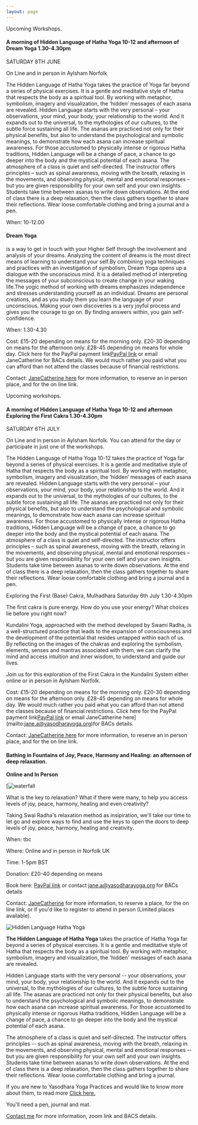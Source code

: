 ```yaml
---
layout: page
---
```



Upcoming Workshops.

#### A morning of Hidden Language of Hatha Yoga 10-12 and  afternoon of Dream Yoga 1.30-4.30pm
SATURDAY  8TH JUNE

On Line and in person in Aylsham Norfolk

The Hidden Language of Hatha Yoga takes the practice of Yoga far beyond a series of physical exercises. It is a gentle and meditative style of Hatha that respects the body as a spiritual tool. By working with metaphor, symbolism, imagery and visualization, the ‘hidden’ messages of each asana are revealed.
Hidden Language starts with the very personal – your observations, your mind, your body, your relationship to the world. And it expands out to the universal, to the mythologies of our cultures, to the subtle force sustaining all life. The asanas are practiced not only for their physical benefits, but also to understand the psychological and symbolic meanings, to demonstrate how each asana can increase spiritual awareness. For those accustomed to physically intense or rigorous Hatha traditions, Hidden Language will be a change of pace, a chance to go deeper into the body and the mystical potential of each asana.
The atmosphere of a class is quiet and self-directed. The instructor offers principles – such as spinal awareness, moving with the breath, relaxing in the movements, and observing physical, mental and emotional responses – but you are given responsibility for your own self and your own insights. Students take time between asanas to write down observations. At the end of class there is a deep relaxation, then the class gathers together to share their reflections. Wear loose comfortable clothing and bring a journal and a pen.

When: 10-12.00

#### Dream Yoga 
is a way to get in touch with your Higher Self through the involvement and analysis of your dreams. Analyzing the content of dreams is the most direct means of learning to understand your self.By combining yoga techniques and practices with an investigation of symbolism, Dream Yoga opens up a dialogue with the unconscious mind. It is a detailed method of interpreting the messages of your subconscious to create change in your waking life.The yogic method of working with dreams emphasizes independence and stresses understanding yourself as an individual. Dreams are personal creations, and as you study them you learn the language of your unconscious. Making your own discoveries is a very joyful process and gives you the courage to go on. By finding answers within, you gain self-confidence.

When: 1.30-4.30

Cost: £15-20 depending on means for the morning only. £20-30 depending on means for the afternoon only. £28-45 depending on means for whole day.  Click here for the PayPal payment link[PayPal link](http://paypal.me/yogalightness) or email JaneCatherine for BACs details. We would much rather you paid what you can afford than not attend the classes because of  financial restrictions.

Contact: [JaneCatherine here](mailto:jane.a@yasodharayoga.org) for more information, to reserve an in person place, and for the on line link.

 

Upcoming workshops.

#### A morning of Hidden Language of Hatha Yoga 10-12 and  afternoon Exploring the First Cakra 1.30-4.30pm
SATURDAY  6TH JULY

On Line and in person in Aylsham Norfolk. You can attend for the day or participate in just one of the workshops.

The Hidden Language of Hatha Yoga 10-12 takes the practice of Yoga far beyond a series of physical exercises. It is a gentle and meditative style of Hatha that respects the body as a spiritual tool. By working with metaphor, symbolism, imagery and visualization, the ‘hidden’ messages of each asana are revealed.
Hidden Language starts with the very personal – your observations, your mind, your body, your relationship to the world. And it expands out to the universal, to the mythologies of our cultures, to the subtle force sustaining all life. The asanas are practiced not only for their physical benefits, but also to understand the psychological and symbolic meanings, to demonstrate how each asana can increase spiritual awareness. For those accustomed to physically intense or rigorous Hatha traditions, Hidden Language will be a change of pace, a chance to go deeper into the body and the mystical potential of each asana.
The atmosphere of a class is quiet and self-directed. The instructor offers principles – such as spinal awareness, moving with the breath, relaxing in the movements, and observing physical, mental and emotional responses – but you are given responsibility for your own self and your own insights. Students take time between asanas to write down observations. At the end of class there is a deep relaxation, then the class gathers together to share their reflections. Wear loose comfortable clothing and bring a journal and a pen.

 

Exploring the First (Base) Cakra, Mulhadhara Saturday 6th July 1.30-4.30pm

The first cakra is pure energy. How do you use your energy? What choices lie before you right now?

Kundalini Yoga, approached with the method developed by Swami Radha, is a well-structured practice that leads to the expansion of consciousness and the development of the potential that resides untapped within each of us.
By reflecting on the images of the chakras and exploring the symbolism, elements, senses and mantras associated with them, we can clarify the mind and access intuition and inner wisdom, to understand and guide our lives.

Join us for this exploration of the First Cakra in the Kundalini System either online or in person in Aylsham Norfolk.

Cost: £15-20 depending on means for the morning only. £20-30 depending on means for the afternoon only. £28-45 depending on means for whole day.  We would much rather you paid what you can afford than not attend the classes because of  financial restrictions. Click here for the PayPal payment link[PayPal link](http://paypal.me/yogalightness) or email JaneCatherine here](mailto:jane.a@yasodharayoga.org)for BACs details. 

Contact: [JaneCatherine here](mailto:jane.a@yasodharayoga.org) for more information, to reserve an in person place, and for the on line link.


#### Bathing in Fountains of Joy, Peace, Harmony and Healing: an afternoon of deep relaxation.

**Online and In Person**

[![waterfall](https://yasodharayoga.org/europe/wp-content/uploads/sites/17/2023/01/Waterfall-image-2-300x198.jpg)

What is the key to relaxation? What if there were many, to help you access
levels of joy, peace, harmony, healing and even creativity?

Taking Swai Radha's relaxation method as insipiration, we'll take our
time to let go and explore ways to find and use the keys to open the
doors to deep levels of joy, peace, harmony, healing and creativity.

When: tbc

Where: Online and in person in Norfolk UK

Time: 1-5pm BST

Donation: £20-40 depending on means

Book here: [PayPal link](http://paypal.me/yogalightness) or contact [jane.a@](http://JaneCatherine)[yasodharayoga.org](http://JaneCatherine) for BACs details

Contact: [JaneCatherine](mailto:jane.a@yasodharayoga.org) for more
information, to reserve a place, for the on line link, or if you'd like
to register to attend in person (Limited places available).


![Hidden Language Hatha Yoga](https://yasodharayoga.org/europe/wp-content/uploads/sites/17/2020/06/Hidden-Language-300x141.png)

**The Hidden Language of Hatha Yoga** takes the practice of Hatha Yoga far beyond a
series of physical exercises. It is a gentle and meditative style of
Hatha that respects the body as a spiritual tool. By working with
metaphor, symbolism, imagery and visualization, the 'hidden' messages of
each asana are revealed.

Hidden Language starts with the very personal -- your observations, your
mind, your body, your relationship to the world. And it expands out to
the universal, to the mythologies of our cultures, to the subtle force
sustaining all life. The asanas are practiced not only for their
physical benefits, but also to understand the psychological and symbolic
meanings, to demonstrate how each asana can increase spiritual
awareness. For those accustomed to physically intense or rigorous Hatha
traditions, Hidden Language will be a change of pace, a chance to go
deeper into the body and the mystical potential of each asana.

The atmosphere of a class is quiet and self-directed. The instructor
offers principles -- such as spinal awareness, moving with the breath,
relaxing in the movements, and observing physical, mental and emotional
responses -- but you are given responsibility for your own self and your
own insights. Students take time between asanas to write down
observations. At the end of class there is a deep relaxation, then the
class gathers together to share their reflections. Wear loose
comfortable clothing and bring a journal.

If you are new to Yasodhara Yoga Practices and would like to know more
about them, to read more [Click here.](https://yasodharayoga.org/yasodhara-yoga/)

You'll need a pen, journal and mat.





[Contact me](jane.a@yasodharayoga.org) for more information, zoom link and BACS details.
